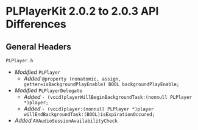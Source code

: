 # PLPlayerKit 2.0.2 to 2.0.3 API Differences

## General Headers

```
PLPlayer.h
```

- *Modified* `PLPlayer`
    - *Added* `@property (nonatomic, assign, getter=isBackgroundPlayEnable) BOOL backgroundPlayEnable;`
- *Modified* `PLPlayerDelegate`
    - *Added* `- (void)playerWillBeginBackgroundTask:(nonnull PLPlayer *)player;`
    - *Added* `- (void)player:(nonnull PLPlayer *)player willEndBackgroundTask:(BOOL)isExpirationOccured;`
- *Added* `AVAudioSessionAvailabilityCheck`
